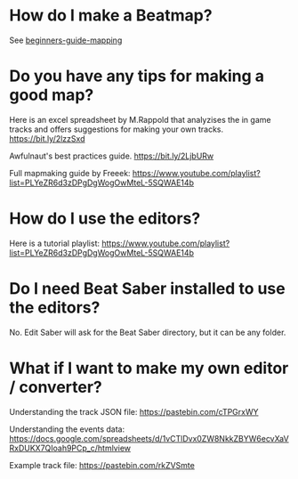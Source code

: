 <!-- TITLE: Mapping FAQ -->
<!-- SUBTITLE: Frequently Asked Questions about mapping. -->


# How do I make a Beatmap?

See [beginners-guide-mapping](beginners-guide-mapping)

# Do you have any tips for making a good map?

Here is an excel spreadsheet by M.Rappold that analyzises the in game tracks and offers suggestions for making your own tracks.
https://bit.ly/2lzzSxd

Awfulnaut's best practices guide.
https://bit.ly/2LjbURw

Full mapmaking guide by Freeek: 
https://www.youtube.com/playlist?list=PLYeZR6d3zDPgDgWogOwMteL-5SQWAE14b

# How do I use the editors?

Here is a tutorial playlist:
https://www.youtube.com/playlist?list=PLYeZR6d3zDPgDgWogOwMteL-5SQWAE14b

# Do I need Beat Saber installed to use the editors?

No. Edit Saber will ask for the Beat Saber directory, but it can be any folder.

# What if I want to make my own editor / converter?

Understanding the track JSON file: https://pastebin.com/cTPGrxWY

Understanding the events data: https://docs.google.com/spreadsheets/d/1vCTlDvx0ZW8NkkZBYW6ecvXaVRxDUKX7QIoah9PCp_c/htmlview

Example track file: https://pastebin.com/rkZVSmte
